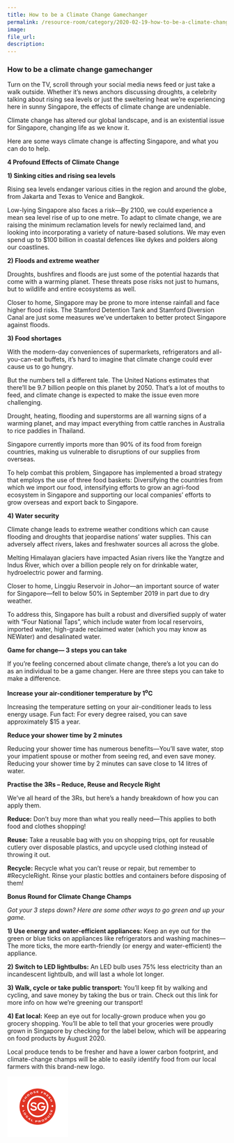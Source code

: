 ```yaml
---  
title: How to be a Climate Change Gamechanger  
permalink: /resource-room/category/2020-02-19-how-to-be-a-climate-change-gamechanger/    
image:  
file_url:  
description:  
---  
```


### How to be a climate change gamechanger  

Turn on the TV, scroll through your social media news feed or just take a walk outside. Whether it’s news anchors discussing droughts, a celebrity talking about rising sea levels or just the sweltering heat we’re experiencing here in sunny Singapore, the effects of climate change are undeniable.  

Climate change has altered our global landscape, and is an existential issue for Singapore,  changing life as we know it.  

Here are some ways climate change is affecting Singapore, and what you can do to help.  

**4 Profound Effects of Climate Change**  

**1) Sinking cities and rising sea levels**  

Rising sea levels endanger various cities in the region and around the globe, from Jakarta and Texas to Venice and Bangkok.  

Low-lying Singapore also faces a risk—By 2100, we could experience a mean sea level rise of up to one metre. To adapt to climate change, we are raising the minimum reclamation levels for newly reclaimed land, and looking into incorporating a variety of nature-based solutions. We may even spend up to $100 billion in coastal defences like dykes and polders along our coastlines.   

**2) Floods and extreme weather**  

Droughts, bushfires and floods are just some of the potential hazards that come with a warming planet. These threats pose risks not just to humans, but to wildlife and entire ecosystems as well.  

Closer to home, Singapore may be prone to more intense rainfall and face higher flood risks. The Stamford Detention Tank and Stamford Diversion Canal are just some measures we’ve undertaken to better protect Singapore against floods.  

**3) Food shortages**  

With the modern-day conveniences of supermarkets, refrigerators and all-you-can-eat buffets, it’s hard to imagine that climate change could ever cause us to go hungry.  

But the numbers tell a different tale.  The United Nations estimates that there’ll be 9.7 billion people on this planet by 2050. That’s a lot of mouths to feed, and climate change is expected to make the issue even more challenging.  

Drought, heating, flooding and superstorms are all warning signs of a warming planet, and may impact everything from cattle ranches in Australia to rice paddies in Thailand.   

Singapore currently imports more than 90% of its food from foreign countries, making us vulnerable to disruptions of our supplies from overseas.  

To help combat this problem, Singapore has implemented a broad strategy that employs the use of three food baskets: Diversifying the countries from which we import our food, intensifying efforts to grow an agri-food ecosystem in Singapore and supporting our local companies’ efforts to grow overseas and export back to Singapore.  

**4) Water security**  

Climate change leads to extreme weather conditions which can cause flooding and droughts that jeopardise nations’ water supplies. This can adversely affect rivers, lakes and freshwater sources all across the globe.  

Melting Himalayan glaciers have impacted Asian rivers like the Yangtze and Indus River, which over a billion people rely on for drinkable water, hydroelectric power and farming.   

Closer to home, Linggiu Reservoir in Johor—an important source of water for Singapore—fell to below 50% in September 2019 in part due to dry weather.  

To address this, Singapore has built a robust and diversified supply of water with “Four National Taps”, which include water from local reservoirs, imported water, high-grade reclaimed water (which you may know as NEWater) and desalinated water.  

**Game for change— 3 steps you can take**  

If you’re feeling concerned about climate change, there’s a lot you can do as an individual to be a game changer. Here are three steps you can take to make a difference.  

**Increase your air-conditioner temperature by 1<sup>o</sup>C**  

Increasing the temperature setting on your air-conditioner leads to less energy usage. Fun fact: For every degree raised, you can save approximately $15 a year.   

**Reduce your shower time by 2 minutes**  

Reducing your shower time has numerous benefits—You’ll save water, stop your impatient spouse or mother from seeing red, and even save money. Reducing your shower time by 2 minutes can save close to 14 litres of water.  

**Practise the 3Rs – Reduce, Reuse and Recycle Right**  

We’ve all heard of the 3Rs, but here’s a handy breakdown of how you can apply them.  

**Reduce:** Don’t buy more than what you really need—This applies to both food and clothes shopping!  

**Reuse:** Take a reusable bag with you on shopping trips, opt for reusable cutlery over disposable plastics, and upcycle used clothing instead of throwing it out.  

**Recycle:** Recycle what you can’t reuse or repair, but remember to #RecycleRight. Rinse your plastic bottles and containers before disposing of them!  

**Bonus Round for Climate Change Champs**  

*Got your 3 steps down? Here are some other ways to go green and up your game.*  

**1) Use energy and water-efficient appliances:** Keep an eye out for the green or blue ticks on appliances like refrigerators and washing machines—The more ticks, the more earth-friendly (or energy and water-efficient) the appliance.  

**2) Switch to LED lightbulbs:** An LED bulb uses 75% less electricity than an incandescent lightbulb, and will last a whole lot longer.  

**3) Walk, cycle or take public transport:** You’ll keep fit by walking and cycling, and save money by taking the bus or train.  Check out this link for more info on how we’re greening our transport!  

**4) Eat local:** Keep an eye out for locally-grown produce when you go grocery shopping. You’ll be able to tell that your groceries were proudly grown in Singapore by checking for the label below, which will be appearing on food products by August 2020.  

Local produce tends to be fresher and have a lower carbon footprint, and climate-change champs will be able to easily identify food from our local farmers with this brand-new logo.  

![](/news/news-images/newsletter-climate-change-gamechanger-image-1.png)  
